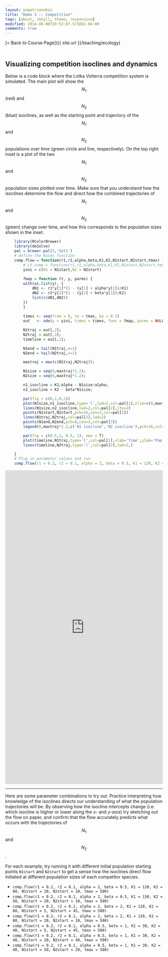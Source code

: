 ```yaml
---
layout: pagetrimnobio
title: "Demo 3 :: Competition"
tags: [about, Jekyll, theme, responsive]
modified: 2014-08-08T20:53:07.573882-04:00
comments: true
---
```


[< Back to Course Page]({{ site.url }}/teaching/ecology)  
<br>

## Visualizing competition isoclines and dynamics

Below is a code block where the Lotka Volterra competition system is simulated.
The main plot will show the $$N_1$$ (red) and $$N_2$$ (blue) isoclines, as well as the starting point and trajectory of the $$N_1$$ and $$N_2$$ populations over time (green circle and line, respectively). On the top right inset is a plot of the two $$N_1$$ and $$N_2$$ population sizes plotted over time. Make sure that you understand how the isoclines determine the flow and direct how the combined trajectories of $$N_1$$ and $$N_2$$ (green) change over time, and how this corresponds to the population sizes shown in the inset.


```R
    library(RColorBrewer)
    library(deSolve)
    pal = brewer.pal(3,'Set1')
    # Define the Rates function
    comp.flow = function(r1,r2,alpha,beta,K1,K2,N1start,N2start,tmax) {
        # LV.comp = function(r1,r2,alpha,beta,K1,K2,N1start,N2start,tmax) {
        yini = c(N1 = N1start,N2 = N2start)
        
        fmap = function (t, y, parms) {
        with(as.list(y), {
            dN1 <- r1*y[1]*(1 - (y[1] + alpha*y[2])/K1)
            dN2 <- r2*y[2]*(1 - (y[2] + beta*y[1])/K2)
            list(c(dN1,dN2))
        })
        }
        
        times <- seq(from = 0, to = tmax, by = 0.1) 
        out   <- ode(y = yini, times = times, func = fmap, parms = NULL)

        N1traj = out[,2];
        N2traj = out[,3];
        timeline = out[,1];

        N1end = tail(N1traj,n=1)
        N2end = tail(N2traj,n=1)

        maxtraj = max(c(N1traj,N2traj));

        N1size = seq(0,maxtraj*1.2);
        N2size = seq(0,maxtraj*1.2);

        n1_isocline = K1/alpha - N1size/alpha;
        n2_isocline = K2 - beta*N1size;

        par(fig = c(0,1,0,1))
        plot(N1size,n1_isocline,type='l',lwd=2,col=pal[1],xlim=c(0,maxtraj*1.2),ylim = c(0,maxtraj*1.2),xlab='N1 population',ylab='N2 population',lty=2)
        lines(N1size,n2_isocline,lwd=2,col=pal[2],lty=2)
        points(N1start,N2start,pch=16,cex=2,col=pal[3])
        lines(N1traj,N2traj,col=pal[3],lwd=2)
        points(N1end,N2end,pch=8,cex=2,col=pal[3])
        legend(0,maxtraj*1.2,c('N1 isocline','N2 isocline'),pch=16,col=pal)

        par(fig = c(0.5,1, 0.5, 1), new = T)
        plot(timeline,N1traj,type='l',col=pal[1],xlab='Time',ylab='Pop. size',lwd=2,ylim = c(0,maxtraj))
        lines(timeline,N2traj,type='l',col=pal[2],lwd=2,)

    }
    # Plug in parameter values and run
    comp.flow(r1 = 0.2, r2 = 0.1, alpha = 2, beta = 0.5, K1 = 120, K2 = 80, N1start = 20, N2start = 10, tmax = 500)
```

<iframe width='100%' height='1000' src='https://rdrr.io/snippets/embed/?code=%23Paste%20code%20here' frameborder='0'></iframe>


---

Here are some parameter combinations to try out. Practice interpreting how knowledge of the isoclines directs our understanding of what the population trajectories will be. By observing how the isocline intercepts change (i.e. which isocline is higher or lower along the *x-* and *y-axis*) try sketching out the flow on paper, and confirm that the flow accurately predicts what occurs with the trajectories of $$N_1$$ and $$N_2$$.

For each example, try running it with different initial population starting points `N1start` and `N2start` to get a sense how the isoclines direct flow initiated at different population sizes of each competitor species.

*   `comp.flow(r1 = 0.2, r2 = 0.1, alpha = 2, beta = 0.5, K1 = 120, K2 = 80, N1start = 20, N2start = 10, tmax = 500)`
*   `comp.flow(r1 = 0.2, r2 = 0.1, alpha = 2, beta = 0.5, K1 = 150, K2 = 50, N1start = 20, N2start = 10, tmax = 500)`
*   `comp.flow(r1 = 0.2, r2 = 0.1, alpha = 2, beta = 2, K1 = 120, K2 = 80, N1start = 5, N2start = 45, tmax = 500)`
*   `comp.flow(r1 = 0.2, r2 = 0.1, alpha = 2, beta = 2, K1 = 120, K2 = 80, N1start = 20, N2start = 10, tmax = 500)`
*   `comp.flow(r1 = 0.2, r2 = 0.1, alpha = 0.5, beta = 1, K1 = 30, K2 = 40, N1start = 5, N2start = 45, tmax = 500)`
*   `comp.flow(r1 = 0.2, r2 = 0.1, alpha = 0.5, beta = 1, K1 = 30, K2 = 40, N1start = 20, N2start = 40, tmax = 500)`
*   `comp.flow(r1 = 0.2, r2 = 0.1, alpha = 0.5, beta = 1, K1 = 30, K2 = 40, N1start = 50, N2start = 20, tmax = 500)`  

